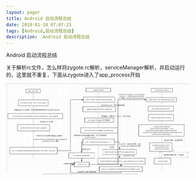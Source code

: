 ```yaml
---
layout: pager
title: Android 启动流程总结
date: 2018-01-10 07:07:23
tags: [Android,启动流程总结]
description:  Android 启动流程总结
---
```


Android 启动流程总结
<!--more-->

关于解析rc文件，怎么样将zygote.rc解析，serviceManager解析，并启动运行的，这里就不重复，下面从zygote进入了app_process开始

![结果显示](/uploads/Android启动流程五/启动流程总结.png)
